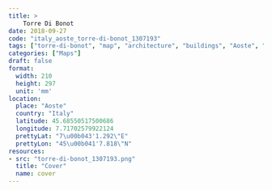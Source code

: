 ```yaml
---
title: > 
    Torre Di Bonot
date: 2018-09-27
code: "italy_aoste_torre-di-bonot_1307193"
tags: ["torre-di-bonot", "map", "architecture", "buildings", "Aoste", "Italy"]
categories: ["Maps"]
draft: false
format:
  width: 210
  height: 297
  unit: 'mm'
location:
  place: "Aoste"
  country: "Italy"
  latitude: 45.68550517500686
  longitude: 7.71702579922124
  prettyLat: "7\u00b043'1.292\"E"
  prettyLon: "45\u00b041'7.818\"N"
resources:
- src: "torre-di-bonot_1307193.png"
  title: "Cover"
  name: cover
---
```

